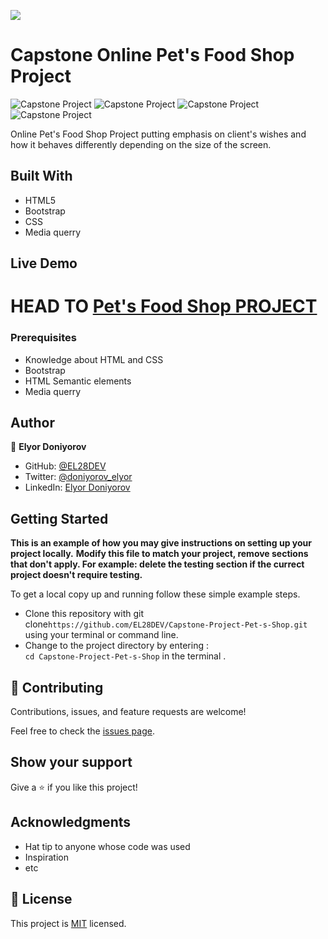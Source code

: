 ![](https://img.shields.io/badge/Microverse-blueviolet)

# Capstone Online Pet's Food Shop Project
![Capstone Project](https://user-images.githubusercontent.com/67087664/106937061-21a51680-673f-11eb-89b4-313f1f60bd8a.png)
![Capstone Project](https://user-images.githubusercontent.com/67087664/106937091-2c5fab80-673f-11eb-8f07-db772500c10c.png)
![Capstone Project](https://user-images.githubusercontent.com/67087664/106937170-4600f300-673f-11eb-9563-4d5377fae89a.png)
![Capstone Project](https://user-images.githubusercontent.com/67087664/106937259-603ad100-673f-11eb-936c-92925a2fefb6.png)




Online Pet's Food Shop Project putting emphasis on client's wishes and how it behaves differently depending on the size of the screen.

## Built With

- HTML5
- Bootstrap
- CSS
- Media querry


## Live Demo

HEAD TO
[Pet's Food Shop PROJECT](https://el28dev.github.io/Capstone-Project-Pet-s-Shop/.)
=======





### Prerequisites

-  Knowledge about HTML and CSS
-  Bootstrap
-  HTML Semantic elements
-  Media querry





## Author

👤 **Elyor Doniyorov**

- GitHub: [@EL28DEV](https://github.com/EL28DEV)
- Twitter: [@doniyorov_elyor](https://twitter.com/home?lang=en)
- LinkedIn: [Elyor Doniyorov](https://www.linkedin.com/in/elyor-doniyorov)


## Getting Started

**This is an example of how you may give instructions on setting up your project locally.**
**Modify this file to match your project, remove sections that don't apply. For example: delete the testing section if the currect project doesn't require testing.**


To get a local copy up and running follow these simple example steps.
- Clone this repository with git clone```https://github.com/EL28DEV/Capstone-Project-Pet-s-Shop.git``` using your terminal or command line.
- Change to the project directory by entering : <br>
```cd Capstone-Project-Pet-s-Shop``` in the terminal .

## 🤝 Contributing

Contributions, issues, and feature requests are welcome!

Feel free to check the [issues page](issues/).

## Show your support

Give a ⭐️ if you like this project!

## Acknowledgments

- Hat tip to anyone whose code was used
- Inspiration
- etc

## 📝 License

This project is [MIT](https://choosealicense.com/licenses/mit/) licensed.